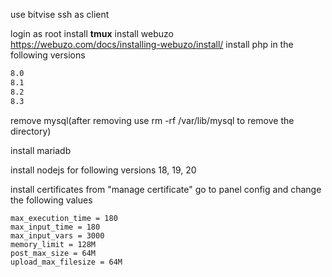 use bitvise ssh as client


login as root
install **tmux**
install webuzo
https://webuzo.com/docs/installing-webuzo/install/
install php in the following versions
```7.4
8.0
8.1
8.2
8.3
```
remove mysql(after removing use rm -rf /var/lib/mysql to remove the directory)


install mariadb


install nodejs for following versions
18, 19, 20


install certificates from "manage certificate"
go to panel config and change the following values
```
max_execution_time = 180
max_input_time = 180
max_input_vars = 3000
memory_limit = 128M
post_max_size = 64M
upload_max_filesize = 64M
```

